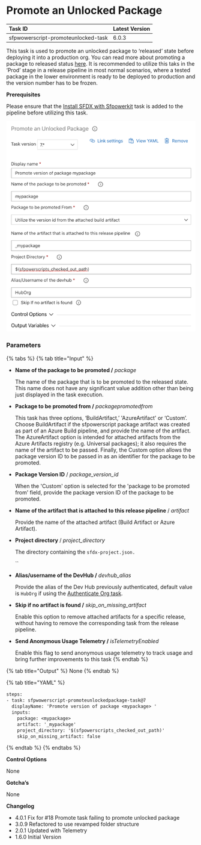 # Promote an Unlocked Package

| Task ID | Latest Version |
| :--- | :--- |
| sfpwowerscript-promoteunlocked-task | 6.0.3 |

This task is used to promote an unlocked package to ‘released’ state before deploying it into a production org. You can read more about promoting a package to released status [here](https://developer.salesforce.com/docs/atlas.en-us.sfdx_dev.meta/sfdx_dev/sfdx_dev_dev2gp_create_pkg_ver_promote.htm). It is recommended to utilize this taks in the ‘Prod’ stage in a release pipeline in most normal scenarios, where a tested package in the lower environment is ready to be deployed to production and the version number has to be frozen.

**Prerequisites**

Please ensure that the [Install SFDX with Sfpowerkit](../utility-tasks/install-sfdx-cli-with-sfpowerkit.md) task is added to the pipeline before utilizing this task.

![](../../../.gitbook/assets/screen-shot-2020-07-05-at-6.30.58-pm.png)

### Parameters

{% tabs %}
{% tab title="Input" %}
* **Name of the package to be promoted /** _package_

  The name of the package that is to be promoted to the released state. This name does not have any significant value addition other than being just displayed in the task execution.

* **Package to be promoted from /** _packagepromotedfrom_

  This task has three options, ‘BuildArtifact,’ 'AzureArtifact' or ‘Custom’. Choose BuildArtifact if the sfpowerscript package artifact was created as part of an Azure Build pipeline, and provide the name of the artifact. The AzureArtifact option is intended for attached artifacts from the Azure Artifacts registry \(e.g. Universal packages\); it also requires the name of the artifact to be passed. Finally, the Custom option allows the package version ID to be passed in as an identifier for the package to be promoted.

* **Package Version ID** / _package\_version\_id_

  When the 'Custom' option is selected for the 'package to be promoted from' field, provide the package version ID of the package to be promoted. 

* **Name of the artifact that is attached to this release pipeline** / _artifact_

  Provide the name of the attached artifact \(Build Artifact or Azure Artifact\).

* **Project directory** / _project\_directory_

  The directory containing the `sfdx-project.json.`

  \`\`

* **Alias/username of the DevHub /** _devhub\_alias_

  Provide the alias of the Dev Hub previously authenticated, default value is `HubOrg` if using the [Authenticate Org task](../authentication/).

* **Skip if no artifact is found /** _skip\_on\_missing\_artifact_

  Enable this option to remove attached artifacts for a specific release, without having to remove the corresponding task from the release pipeline.

* **Send Anonymous Usage Telemetry /** _isTelemetryEnabled_

  Enable this flag to send anonymous usage telemetry to track usage and bring further improvements to this task
{% endtab %}

{% tab title="Output" %}
None
{% endtab %}

{% tab title="YAML" %}
```text
steps:
- task: sfpwowerscript-promoteunlockedpackage-task@7
  displayName: 'Promote version of package <mypackage> '
  inputs:
    package: <mypackage>
    artifact: '_mypackage'
    project_directory: '$(sfpowerscripts_checked_out_path)'
    skip_on_missing_artifact: false
```
{% endtab %}
{% endtabs %}

**Control Options**

None

**Gotcha’s**

None

**Changelog**

* 4.0.1 Fix for \#18 Promote task failing to promote unlocked package
* 3.0.9 Refactored to use revamped folder structure
* 2.0.1 Updated with Telemetry
* 1.6.0 Initial Version

